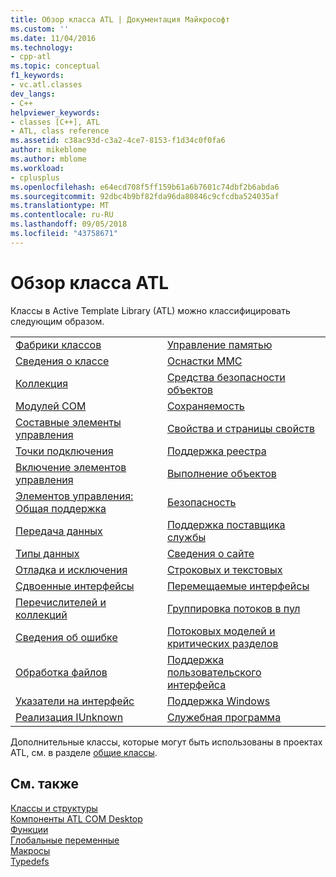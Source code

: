 ```yaml
---
title: Обзор класса ATL | Документация Майкрософт
ms.custom: ''
ms.date: 11/04/2016
ms.technology:
- cpp-atl
ms.topic: conceptual
f1_keywords:
- vc.atl.classes
dev_langs:
- C++
helpviewer_keywords:
- classes [C++], ATL
- ATL, class reference
ms.assetid: c38ac93d-c3a2-4ce7-8153-f1d34c0f0fa6
author: mikeblome
ms.author: mblome
ms.workload:
- cplusplus
ms.openlocfilehash: e64ecd708f5ff159b61a6b7601c74dbf2b6abda6
ms.sourcegitcommit: 92dbc4b9bf82fda96da80846c9cfcdba524035af
ms.translationtype: MT
ms.contentlocale: ru-RU
ms.lasthandoff: 09/05/2018
ms.locfileid: "43758671"
---
```

# <a name="atl-class-overview"></a>Обзор класса ATL

Классы в Active Template Library (ATL) можно классифицировать следующим образом.

|||
|-|-|
|[Фабрики классов](../atl/class-factories-classes.md)|[Управление памятью](../atl/memory-management-classes.md)|
|[Сведения о классе](../atl/class-information-classes.md)|[Оснастки MMC](../atl/mmc-snap-in-classes.md)|
|[Коллекция](../atl/collection-classes.md)|[Средства безопасности объектов](../atl/object-safety-classes.md)|
|[Модулей COM](../atl/com-modules-classes.md)|[Сохраняемость](../atl/persistence-classes.md)|
|[Составные элементы управления](../atl/composite-controls-classes.md)|[Свойства и страницы свойств](../atl/properties-and-property-pages-classes.md)|
|[Точки подключения](../atl/connection-points-classes.md)|[Поддержка реестра](../atl/registry-support-classes.md)|
|[Включение элементов управления](../atl/control-containment-classes.md)|[Выполнение объектов](../atl/running-objects-classes.md)|
|[Элементов управления: Общая поддержка](../atl/controls-general-support-classes.md)|[Безопасность](../atl/security-classes.md)|
|[Передача данных](../atl/data-transfer-classes.md)|[Поддержка поставщика службы](../atl/service-provider-support-classes.md)|
|[Типы данных](../atl/data-types-classes.md)|[Сведения о сайте](../atl/site-information-classes.md)|
|[Отладка и исключения](../atl/debugging-and-exceptions-classes.md)|[Строковых и текстовых](../atl/string-and-text-classes.md)|
|[Сдвоенные интерфейсы](../atl/dual-interfaces-classes.md)|[Перемещаемые интерфейсы](../atl/tear-off-interfaces-classes.md)|
|[Перечислителей и коллекций](../atl/enumerators-and-collections-classes.md)|[Группировка потоков в пул](../atl/thread-pooling-classes.md)|
|[Сведения об ошибке](../atl/error-information-classes.md)|[Потоковых моделей и критических разделов](../atl/threading-models-and-critical-sections-classes.md)|
|[Обработка файлов](../atl/file-handling-classes.md)|[Поддержка пользовательского интерфейса](../atl/ui-support-classes.md)|
|[Указатели на интерфейс](../atl/interface-pointers-classes.md)|[Поддержка Windows](../atl/windows-support-classes.md)|
|[Реализация IUnknown](../atl/iunknown-implementation-classes.md)|[Служебная программа](../atl/utility-classes.md)|

Дополнительные классы, которые могут быть использованы в проектах ATL, см. в разделе [общие классы](../atl-mfc-shared/atl-mfc-shared-classes.md).

## <a name="see-also"></a>См. также

[Классы и структуры](../atl/reference/atl-classes.md)   
[Компоненты ATL COM Desktop](../atl/atl-com-desktop-components.md)  
[Функции](../atl/reference/atl-functions.md)   
[Глобальные переменные](../atl/reference/atl-global-variables.md)   
[Макросы](../atl/reference/atl-macros.md)   
[Typedefs](../atl/reference/atl-typedefs.md)


